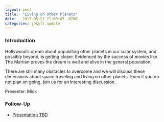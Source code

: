 ```yaml
---
layout: post
title:  "Living on Other Planets"
date:   2017-05-22 21:00:07 -0700
categories: jekyll update
---
```


### Introduction

Hollywood’s dream about populating other planets in our solar system, and possibly beyond, is getting closer. Evidenced by the success of movies like The Martian proves the dream is well and alive in the general population.

There are still many obstacles to overcome and we will discuss these dimensions about space traveling and living on other planets. Even if you do not plan on going, join us for an interesting discussion.

Presenter: Mick

### Follow-Up

* [Presentation TBD](/assets/present/tbd.pdf) 
